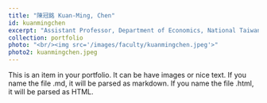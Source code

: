 ```yaml
---
title: "陳冠銘 Kuan-Ming, Chen"
id: kuanmingchen
excerpt: "Assistant Professor, Department of Economics, National Taiwan University<br/><img src='/images/faculty/kuanmingchen.jpeg'>"
collection: portfolio
photo: "<br/><img src='/images/faculty/kuanmingchen.jpeg'>"
photo2: kuanmingchen.jpeg
---
```


This is an item in your portfolio. It can be have images or nice text. If you name the file .md, it will be parsed as markdown. If you name the file .html, it will be parsed as HTML. 
